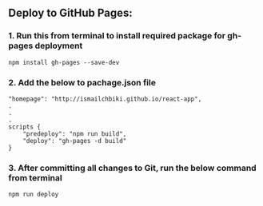 ## Deploy to GitHub Pages:

### 1. Run this from terminal to install required package for gh-pages deployment

```
npm install gh-pages --save-dev
```

### 2. Add the below to pachage.json file

```
"homepage": "http://ismailchbiki.github.io/react-app",
.
.
.
scripts {
    "predeploy": "npm run build",
    "deploy": "gh-pages -d build"
}
```

### 3. After committing all changes to Git, run the below command from terminal

```
npm run deploy
```